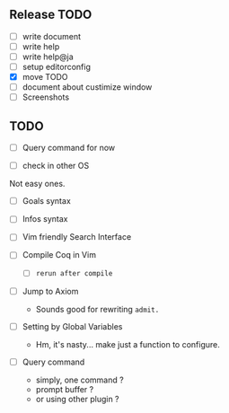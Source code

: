 
## Release TODO

- [ ] write document
- [ ] write help
- [ ] write help@ja
- [ ] setup editorconfig
- [x] move TODO
- [ ] document about custimize window
- [ ] Screenshots

## TODO

- [ ] Query command for now

- [ ] check in other OS

Not easy ones.

- [ ] Goals syntax
- [ ] Infos syntax

- [ ] Vim friendly Search Interface
- [ ] Compile Coq in Vim
  - [ ] `rerun after compile`
- [ ] Jump to Axiom
  - Sounds good for rewriting `admit.`
- [ ] Setting by Global Variables
  - Hm, it's nasty... make just a function to configure.
- [ ] Query command
  - simply, one command ?
  - prompt buffer ?
  - or using other plugin ?


